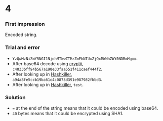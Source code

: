 # 4
### First impression
Encoded string.

### Trial and error
* `YzQwMzNiZmY5NGI1NjdhMTkwZTMzZmFhNTUxZjQxMWNhZWY0NDRmMg==`.
* After base64 decode using [cryptii](https://cryptii.com/), `c4033bff94b567a190e33faa551f411caef444f2`.
* After looking up in [Hashkiller](https://hashkiller.co.uk/sha1-decrypter.aspx), `a94a8fe5ccb19ba61c4c0873d391e987982fbbd3`.
* After looking up in [Hashkiller](https://hashkiller.co.uk/sha1-decrypter.aspx), `test`.

### Solution
* `=` at the end of the string means that it could be encoded using base64.
* `40` bytes means that it could be encrypted using SHA1.